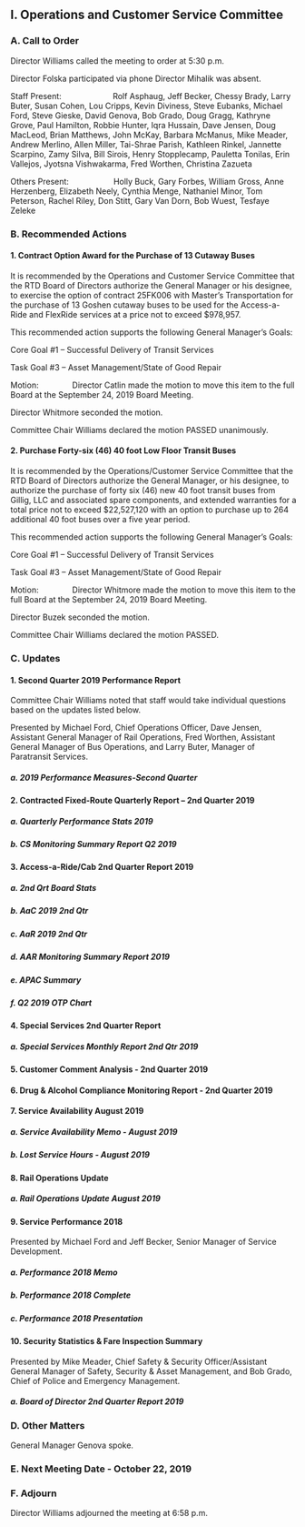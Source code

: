 ## I. Operations and Customer Service Committee

### A. Call to Order

Director Williams called the meeting to order at 5:30 p.m.

Director Folska participated via phone Director Mihalik was absent.

Staff Present:                       Rolf Asphaug, Jeff Becker, Chessy Brady, Larry Buter, Susan Cohen, Lou Cripps, Kevin Diviness, Steve Eubanks, Michael Ford, Steve Gieske, David Genova, Bob Grado, Doug Gragg, Kathryne Grove, Paul Hamilton, Robbie Hunter, Iqra Hussain, Dave Jensen, Doug MacLeod, Brian Matthews, John McKay, Barbara McManus, Mike Meader, Andrew Merlino, Allen Miller, Tai-Shrae Parish, Kathleen Rinkel, Jannette Scarpino, Zamy Silva, Bill Sirois, Henry Stopplecamp, Pauletta Tonilas, Erin Vallejos, Jyotsna Vishwakarma, Fred Worthen, Christina Zazueta

Others Present:                    Holly Buck, Gary Forbes, William Gross, Anne Herzenberg, Elizabeth Neely, Cynthia Menge, Nathaniel Minor, Tom Peterson, Rachel Riley, Don Stitt, Gary Van Dorn, Bob Wuest, Tesfaye Zeleke

### B. Recommended Actions

#### 1. Contract Option Award for the Purchase of 13 Cutaway Buses

It is recommended by the Operations and Customer Service Committee that the RTD Board of Directors authorize the General Manager or his designee, to exercise the option of contract 25FK006 with Master’s Transportation for the purchase of 13 Goshen cutaway buses to be used for the Access-a-Ride and FlexRide services at a price not to exceed $978,957.

This recommended action supports the following General Manager’s Goals:

Core Goal #1 – Successful Delivery of Transit Services

Task Goal #3 – Asset Management/State of Good Repair

Motion:               Director Catlin made the motion to move this item to the full Board at the September 24, 2019 Board Meeting.

Director Whitmore seconded the motion.

Committee Chair Williams declared the motion PASSED unanimously.

#### 2. Purchase Forty-six (46) 40 foot Low Floor Transit Buses

It is recommended by the Operations/Customer Service Committee that the RTD Board of Directors authorize the General Manager, or his designee, to authorize the purchase of forty six (46) new 40 foot transit buses from Gillig, LLC and associated spare components, and extended warranties for a total price not to exceed $22,527,120 with an option to purchase up to 264 additional 40 foot buses over a five year period.

This recommended action supports the following General Manager’s Goals:

Core Goal #1 – Successful Delivery of Transit Services

Task Goal #3 – Asset Management/State of Good Repair

Motion:               Director Whitmore made the motion to move this item to the full Board at the September 24, 2019 Board Meeting.

Director Buzek seconded the motion.

Committee Chair Williams declared the motion PASSED.

### C. Updates

#### 1. Second Quarter 2019 Performance Report

Committee Chair Williams noted that staff would take individual questions based on the updates listed below.

Presented by Michael Ford, Chief Operations Officer, Dave Jensen, Assistant General Manager of Rail Operations, Fred Worthen, Assistant General Manager of Bus Operations, and Larry Buter, Manager of Paratransit Services.

##### a. 2019 Performance Measures-Second Quarter

#### 2. Contracted Fixed-Route Quarterly Report – 2nd Quarter 2019

##### a. Quarterly Performance Stats 2019

##### b. CS Monitoring Summary Report Q2 2019

#### 3. Access-a-Ride/Cab 2nd Quarter Report 2019

##### a. 2nd Qrt Board Stats

##### b. AaC 2019 2nd Qtr

##### c. AaR 2019 2nd Qtr

##### d. AAR Monitoring Summary Report 2019

##### e. APAC Summary

##### f. Q2 2019 OTP Chart

#### 4. Special Services 2nd Quarter Report

##### a. Special Services Monthly Report 2nd Qtr 2019

#### 5. Customer Comment Analysis - 2nd Quarter 2019

#### 6. Drug & Alcohol Compliance Monitoring Report - 2nd Quarter 2019

#### 7. Service Availability August 2019

##### a. Service Availability Memo - August 2019

##### b. Lost Service Hours - August 2019

#### 8. Rail Operations Update

##### a. Rail Operations Update August 2019

#### 9. Service Performance 2018

Presented by Michael Ford and Jeff Becker, Senior Manager of Service Development.

##### a. Performance 2018 Memo

##### b. Performance 2018 Complete

##### c. Performance 2018 Presentation

#### 10. Security Statistics & Fare Inspection Summary

Presented by Mike Meader, Chief Safety & Security Officer/Assistant General Manager of Safety, Security & Asset Management, and Bob Grado, Chief of Police and Emergency Management.

##### a. Board of Director 2nd Quarter Report 2019

### D. Other Matters

General Manager Genova spoke.

### E. Next Meeting Date - October 22, 2019

### F. Adjourn

Director Williams adjourned the meeting at 6:58 p.m.
